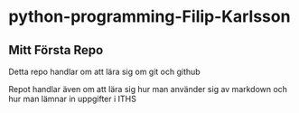 # python-programming-Filip-Karlsson
<h2> Mitt Första Repo </h2>
Detta repo handlar om att lära sig om git och github

Repot handlar även om att lära sig hur man använder sig av markdown och hur man lämnar in uppgifter i ITHS

